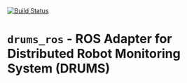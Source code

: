 [![Build Status](https://travis-ci.org/drums-project/drums_ros.svg?branch=indigo-devel)](https://travis-ci.org/drums-project/drums_ros)

# `drums_ros` - ROS Adapter for Distributed Robot Monitoring System (DRUMS)
